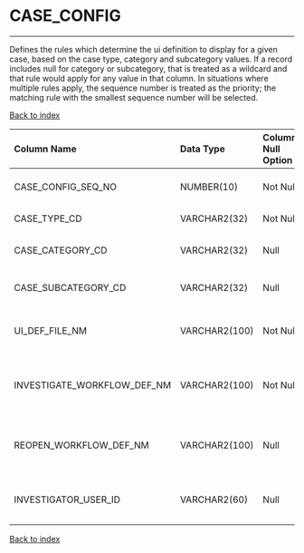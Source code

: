 # CASE_CONFIG

---

Defines the rules which determine the ui definition to display for a given case, based on the case type, category and subcategory values. If a record includes null for category or subcategory, that is treated as a wildcard and that rule would apply for any value in that column. In situations where multiple rules apply, the sequence number is treated as the priority; the matching rule with the smallest sequence number will be selected.

[Back to index](./index.md)

| Column Name                 | Data Type     | Column Null Option   | Column Definition                          |
|:----------------------------|:--------------|:---------------------|:-------------------------------------------|
| CASE_CONFIG_SEQ_NO          | NUMBER(10)    | Not Null             | Case sequence number.                      |
| CASE_TYPE_CD                | VARCHAR2(32)  | Not Null             | Case type code.                            |
| CASE_CATEGORY_CD            | VARCHAR2(32)  | Null                 | Case category code.                        |
| CASE_SUBCATEGORY_CD         | VARCHAR2(32)  | Null                 | Case subcategory code.                     |
| UI_DEF_FILE_NM              | VARCHAR2(100) | Not Null             | User interface definition file name.       |
| INVESTIGATE_WORKFLOW_DEF_NM | VARCHAR2(100) | Not Null             | Investigate case workflow definition name. |
| REOPEN_WORKFLOW_DEF_NM      | VARCHAR2(100) | Null                 | Reopen case workflow definition name.      |
| INVESTIGATOR_USER_ID        | VARCHAR2(60)  | Null                 | Investigator who initially owns the case.  |

[Back to index](./index.md)